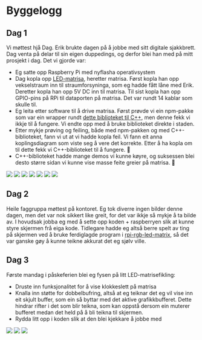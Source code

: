 
# Byggelogg

## Dag 1

Vi møttest hjå Dag. Erik brukte dagen på å jobbe med sitt digitale sjakkbrett. Dag venta på delar til sin eigen duppedings, og derfor blei han med på mitt prosjekt i dag. Det vi gjorde var:

- Eg satte opp Raspberry Pi med nyflasha operativsystem
- Dag kopla opp [LED-matrisa](https://www.adafruit.com/product/2279), heretter matrisa. Først kopla han opp vekselstraum inn til straumforsyninga, som eg hadde fått låne med Erik. Deretter kopla han opp 5V DC inn til matrisa. Til sist kopla han opp GPIO-pins på RPi til dataporten på matrisa. Det var rundt 14 kablar som skulle til.
- Eg leita etter software til å drive matrisa. Først prøvde vi ein npm-pakke som var ein wrapper rundt [dette biblioteket til C++](https://github.com/hzeller/rpi-rgb-led-matrix), men denne fekk vi ikkje til å fungere. Vi endte opp med å bruke biblioteket direkte i staden.
- Etter mykje prøving og feiling, både med npm-pakken og med C++-biblioteket, fann vi ut at vi hadde kopla feil. Vi fann eit anna koplingsdiagram som viste seg å vere det korrekte. Etter å ha kopla om til dette fekk vi C++-biblioteket til å fungere. 🎉
- C++-biblioteket hadde mange demos vi kunne køyre, og suksessen blei desto større sidan vi kunne vise masse feite greier på matrisa. 🍻

![](./img/d1/IMG_0140_small.jpeg)
![](./img/d1/IMG_0141_small.jpeg)
![](./img/d1/IMG_0143_small.jpeg)
![](./img/d1/IMG_0144_small.jpeg)
![](./img/d1/IMG_0145_small.jpeg)
![](./img/d1/IMG_0146_small.jpeg)
![](./img/d1/IMG_0149.gif )

## Dag 2

Heile faggruppa møttest på kontoret. Eg tok diverre ingen bilder denne dagen, men det var nok sikkert like greit, for det var ikkje så mykje å ta bilde av. I hovudsak jobba eg med å sette opp koden + raspberryen slik at kunne styre skjermen frå eiga kode. Tidlegare hadde eg altså berre spelt av ting på skjermen ved å bruke ferdiglagde program i [rpi-rgb-led-matrix](https://github.com/hzeller/rpi-rgb-led-matrix), så det var ganske gøy å kunne teikne akkurat det eg sjølv ville.

## Dag 3

Første mandag i påskeferien blei eg fysen på litt LED-matrisefikling:

- Druste inn funksjonalitet for å vise klokkeslett på matrisa
- Knalla inn støtte for dobbelbufring, altså at eg teiknar det eg vil vise inn eit skjult buffer, som ein så byttar med det aktive grafikkbufferet. Dette hindrar rifter i det som blir teikna, som kan oppstå dersom ein muterer bufferet medan det held på å bli teikna til skjermen.
- Rydda litt opp i koden slik at den blei kjekkare å jobbe med

![](./img/d3/80040669-26D5-447F-8A45-7E5AB31A4328_1_105_c_small.jpeg)
![](./img/d3/8FE1623A-ED83-4B91-9050-69778AEF4DDE_1_105_c_small.jpeg)
![](./img/d3/0DA73599-4924-4F6D-93E0-A25377DF4770_1_105_c_small.jpeg)
